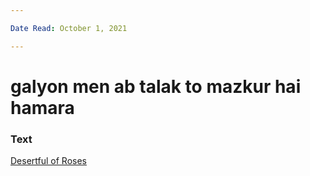```yaml
---

Date Read: October 1, 2021

---
```


# galyon men ab talak to mazkur hai hamara

### Text
[Desertful of Roses](http://www.columbia.edu/itc/mealac/pritchett/00garden/00c/0069/index_0069.html)


